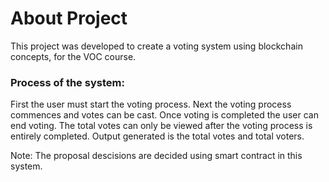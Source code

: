 # About Project
This project was developed to create a voting system using blockchain concepts, for the VOC course.

### Process of the system:
First the user must start the voting process.
Next the voting process commences and votes can be cast.
Once voting is completed the user can end voting.
The total votes can only be viewed after the voting process is entirely completed.
Output generated is the total votes and total voters.

Note: The proposal descisions are decided using smart contract in this system.

